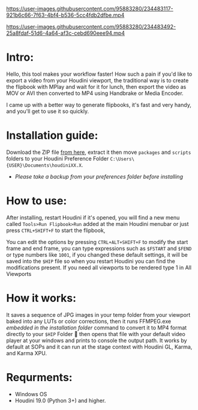 https://user-images.githubusercontent.com/95883280/234483117-921b6c66-7f63-4bf4-b536-5cc4fdb2dfbe.mp4


https://user-images.githubusercontent.com/95883280/234483492-25a8fdaf-51d6-4a64-af3c-cebd690eee94.mp4



# Intro:
Hello, this tool makes your workflow faster! How such a pain if you'd like to export a video from your Houdini viewport, the traditional way is to create the flipbook with MPlay and wait for it for lunch, then export the video as MOV or AVI then converted to MP4 using Handbrake or Media Encoder.

I came up with a better way to generate flipbooks, it's fast and very handy, and you'll get to use it so quickly.

# Installation guide:
Download the ZIP file [from here](https://github.com/aymanabolila/houdini_tools/releases/download/Downloads/AAB_flipbook_to_mp4_0.0.4.zip), extract it then move  `packages` and `scripts` folders to your Houdini Preference Folder `C:\Users\{USER}\Documents\houdiniXX.X`.

* _Please take a backup from your preferences folder before installing_

# How to use:
After installing, restart Houdini if it's opened, you will find a new menu called `Tools>Run Flipbook>Run` added at the main Houdini menubar or just press `CTRL+SHIFT+F` to start the flipbook,

You can edit the options by pressing `CTRL+ALT+SHIFT+F` to modify the start frame and end frame, you can type expressions such as `$FSTART` and `$FEND` or type numbers like `1001`, if you changed these default settings, it will be saved into the `$HIP` file so when you restart Houdini you can find the modifications present. If you need all viewports to be rendered type 1 in All Viewports

# How it works:
It saves a sequence of JPG images in your temp folder from your viewport baked into any LUTs or color corrections, then it runs FFMPEG.exe _embedded in the installation folder_ command to convert it to MP4 format directly to your `$HIP` Folder 📂 then opens that file with your default video player at your windows and prints to console the output path.
It works by default at SOPs and it can run at the stage context with Houdini GL, Karma, and Karma XPU.

# Requrments:
* Windows OS
* Houdini 19.0 (Python 3+) and higher.
